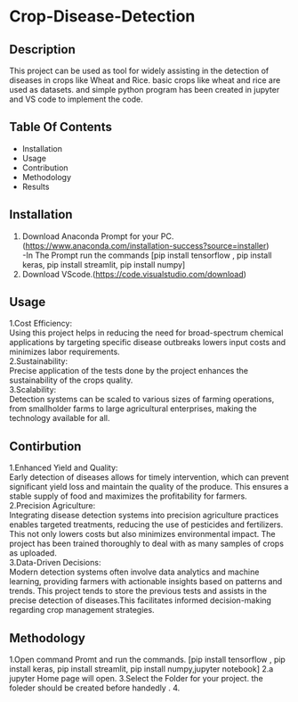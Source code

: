 # Crop-Disease-Detection
## Description
This project  can be used as tool for widely assisting in the detection of diseases in crops like Wheat and Rice. 
basic crops like wheat and rice are used as datasets. and simple python program has been created in jupyter and VS code to implement the code.
## Table Of Contents
- Installation
- Usage
- Contribution
- Methodology
- Results
## Installation 
1. Download Anaconda Prompt for your PC.(https://www.anaconda.com/installation-success?source=installer)
   <br>-In The Prompt run the commands [pip install tensorflow , pip install keras, pip install streamlit, pip install numpy]
2. Download VScode.(https://code.visualstudio.com/download)
## Usage
1.Cost Efficiency:
<br>Using this project helps in reducing the need for broad-spectrum chemical applications by targeting specific disease outbreaks lowers input costs and minimizes labor requirements.
<br>2.Sustainability:
<br>Precise application of the tests done by the project enhances the sustainability of the crops quality.
<br>3.Scalability:
<br>Detection systems can be scaled to various sizes of farming operations, from smallholder farms to large agricultural enterprises, making the technology available for all.
## Contirbution
1.Enhanced Yield and Quality:
<br>Early detection of diseases allows for timely intervention, which can prevent significant yield loss and maintain the quality of the produce. This ensures a stable supply of food and maximizes the profitability for farmers.
<br>2.Precision Agriculture:
<br>Integrating disease detection systems into precision agriculture practices enables targeted treatments, reducing the use of pesticides and fertilizers. This not only lowers costs but also minimizes environmental impact. The project has been trained thoroughly to deal with as many samples of crops as uploaded.
<br>3.Data-Driven Decisions:
<br>Modern detection systems often involve data analytics and machine learning, providing farmers with actionable insights based on patterns and trends. This project tends to store the previous tests and assists in the precise detection of diseases.This facilitates informed decision-making regarding crop management strategies.
## Methodology
1.Open command Promt and run the commands. [pip install tensorflow , pip install keras, pip install streamlit, pip install numpy,jupyter notebook]
2.a jupyter Home page will open.
3.Select the Folder for your project. the foleder should be created before handedly .
4. 
